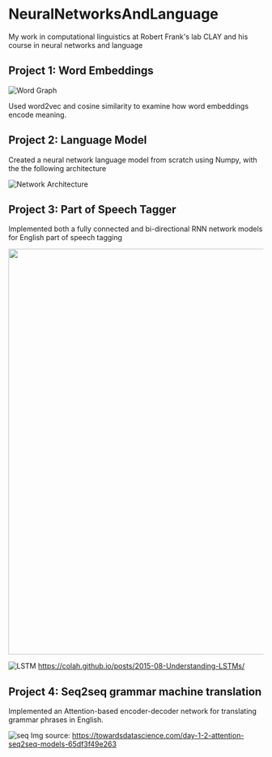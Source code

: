 # NeuralNetworksAndLanguage
My work in computational linguistics at Robert Frank's lab CLAY and his course in neural networks and language

## Project 1: Word Embeddings

![Word Graph](https://cdn.discordapp.com/attachments/584925805042335756/723680405860909167/5eb47c77c184ea00018a62d0.png)

Used word2vec and cosine similarity to examine how word embeddings encode meaning.

## Project 2: Language Model

Created a neural network language model from scratch using Numpy, with the the following architecture

![Network Architecture](https://cdn.discordapp.com/attachments/584925805042335756/723681905513332757/unknown.png)

## Project 3: Part of Speech Tagger
Implemented both a fully connected and bi-directional RNN network models for English part of speech tagging

<img src="https://colah.github.io/posts/2015-08-Understanding-LSTMs/img/RNN-unrolled.png" width="800">

![LSTM](https://colah.github.io/posts/2015-08-Understanding-LSTMs/img/RNN-unrolled.png)
https://colah.github.io/posts/2015-08-Understanding-LSTMs/

## Project 4: Seq2seq grammar machine translation
Implemented an Attention-based encoder-decoder network for translating grammar phrases in English.

![seq](https://miro.medium.com/max/1400/1*A4H-IhqwjNZ_eL57Cqch0A.png)
Img source: https://towardsdatascience.com/day-1-2-attention-seq2seq-models-65df3f49e263
